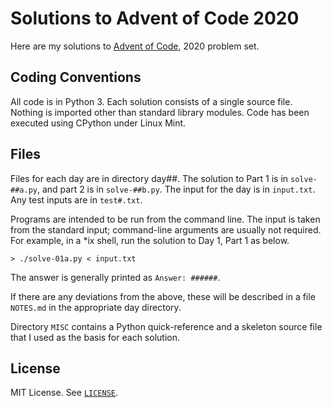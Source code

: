 Solutions to Advent of Code 2020
================================

Here are my solutions to [Advent of Code](https://adventofcode.com/),
2020 problem set.

Coding Conventions
------------------

All code is in Python 3. Each solution consists of a single source file.
Nothing is imported other than standard library modules. Code has been
executed using CPython under Linux Mint.

Files
-----

Files for each day are in directory day##. The solution to Part 1 is in
`solve-##a.py`, and part 2 is in `solve-##b.py`. The input for the day
is in `input.txt`. Any test inputs are in `test#.txt`.

Programs are intended to be run from the command line. The input is
taken from the standard input; command-line arguments are usually not
required. For example, in a \*ix shell, run the solution to Day 1, Part
1 as below.

    > ./solve-01a.py < input.txt

The answer is generally printed as `Answer: ######`.

If there are any deviations from the above, these will be described in a
file `NOTES.md` in the appropriate day directory.

Directory `MISC` contains a Python quick-reference and a skeleton source
file that I used as the basis for each solution.

License
-------

MIT License. See [`LICENSE`](LICENSE).

